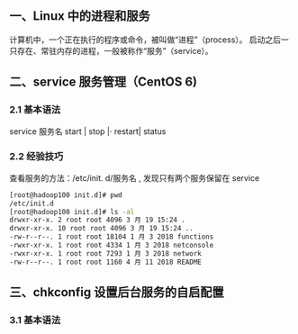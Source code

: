 
## 一、Linux 中的进程和服务

计算机中，一个正在执行的程序或命令，被叫做“进程”（process）。 
启动之后一只存在、常驻内存的进程，一般被称作“服务”（service）。

## 二、service 服务管理（CentOS 6)

### 2.1 基本语法

service 服务名 start | stop |· restart| status

### 2.2 经验技巧

查看服务的方法：/etc/init. d/服务名 , 发现只有两个服务保留在 service

```bash
[root@hadoop100 init.d]# pwd 
/etc/init.d 
[root@hadoop100 init.d]# ls -al 
drwxr-xr-x. 2 root root 4096 3 月 19 15:24 . 
drwxr-xr-x. 10 root root 4096 3 月 19 15:24 .. 
-rw-r--r--. 1 root root 18104 1 月 3 2018 functions 
-rwxr-xr-x. 1 root root 4334 1 月 3 2018 netconsole 
-rwxr-xr-x. 1 root root 7293 1 月 3 2018 network 
-rw-r--r--. 1 root root 1160 4 月 11 2018 README
```

## 三、chkconfig 设置后台服务的自启配置

### 3.1 基本语法


